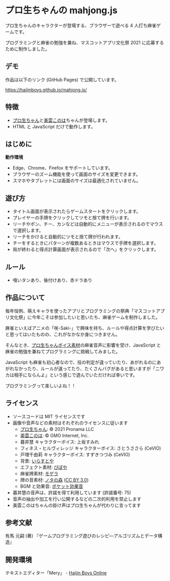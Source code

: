 # プロ生ちゃんの mahjong.js

プロ生ちゃんのキャラクターが登場する、ブラウザーで遊べる 4 人打ち麻雀ゲームです。

プログラミングと麻雀の勉強を兼ね、マスコットアプリ文化祭 2021 に応募するために制作しました。

## デモ

作品は以下のリンク (GitHub Pages) で公開しています。

https://haijinboys.github.io/mahjong.js/

## 特徴

- [プロ生ちゃん](https://kei.pronama.jp/profile/)と[美雲このは](https://conoha.mikumo.com/)ちゃんが登場します。
- HTML と JavaScript だけで動作します。

## はじめに

**動作環境**
- Edge、Chrome、Firefox をサポートしています。
- ブラウザーのズーム機能を使って画面のサイズを変更できます。
- スマホやタブレットには画面のサイズは最適化されていません。

## 遊び方

- タイトル画面が表示されたらゲームスタートをクリックします。
- プレイヤーの手牌をクリックしてツモと捨て牌を行います。
- リーチやポン、チー、カンなどは自動的にメニューが表示されるのでマウスで選択します。
- リーチをかけると自動的にツモと捨て牌が行われます。
- チーをするときにパターンが複数あるときはマウスで手牌を選択します。
- 局が終わると得点計算画面が表示されるので「次へ」をクリックします。

## ルール

- 喰いタンあり、後付けあり、赤ドラあり

## 作品について

毎年恒例、萌えキャラを使ったアプリとプログラミングの祭典「マスコットアプリ文化祭」に今年こそは参加したいと思いたち、麻雀ゲームを制作しました。

麻雀といえばアニメの「咲-Saki-」で興味を持ち、ルールや得点計算を学びたいと思ってはいたものの、これがなかなか身につきません。

そんなとき、[プロ生ちゃんボイス素材](https://kei.pronama.jp/download/)の麻雀音声に影響を受け、JavaScript と麻雀の勉強を兼ねてプログラミングに挑戦してみました。

JavaScript も麻雀も初心者なので、役の判定が違っていたり、あがれるのにあがれなかったり、ルールが違ってたり、たくさんバグがあると思いますが「ニワカは相手にならんよ」という感じで遊んでいただければ幸いです。

プログラミングって楽しいよね！！

## ライセンス

- ソースコードは MIT ライセンスです
- 画像や音声などの素材はそれぞれのライセンスに従います
  - [プロ生ちゃん](https://kei.pronama.jp/): © 2021 Pronama LLC
  - [美雲このは](https://conoha.mikumo.com/): © GMO Internet, Inc.
  - 暮井慧 キャラクターボイス: 上坂すみれ
  - フィネス・ヒルヴィレッジ キャラクターボイス: さとうささら (CeVIO)
  - 戸増千由莉 キャラクターボイス: すずきつづみ (CeVIO)
  - 背景: [いらすとや](https://www.irasutoya.com/)
  - エフェクト素材: [ぴぽや](https://pipoya.net/sozai/)
  - 麻雀牌素材: [モゲラ](http://mogera.jp/)
  - 牌の音素材: [ノタの森](http://notanomori.net/) ([CC BY 3.0](https://creativecommons.org/licenses/by/3.0/deed.ja))
  - BGM と効果音: [ポケット効果音](https://sonicwire.com/product/maker/164615)
- 暮井慧の音声は、許諾を得て利用しています (許諾番号: 75)
- 音声の抽出や加工を行い公開するなどの二次的利用を禁止します
- 美雲このはちゃんの掛け声はプロ生ちゃんが代わりに言ってます

## 参考文献

有馬 元嗣 (著) 『ゲームプログラミング遊びのレシピ―アルゴリズムとデータ構造』

## 開発環境

テキストエディター「Mery」 - [Haijin Boys Online](https://www.haijin-boys.com/)